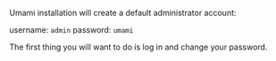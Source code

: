 Umami installation will create a default administrator account:

username: `admin`
password: `umami`

The first thing you will want to do is log in and change your password.
